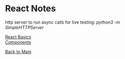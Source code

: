 # React Notes

http server to run async calls for live testing: *python3 -m SimpleHTTPServer*

[React Basics](01-basics.md)<br>
[Components](02-components.md)<br>



[Back to Main](../README.md)